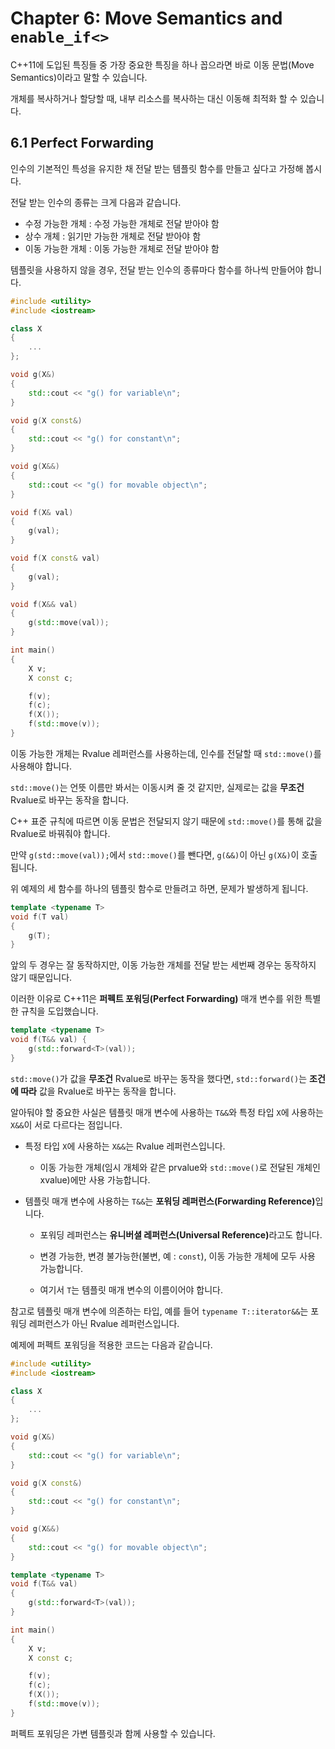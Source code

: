 # Chapter 6: Move Semantics and ```enable_if<>```

C++11에 도입된 특징들 중 가장 중요한 특징을 하나 꼽으라면 바로 이동 문법(Move Semantics)이라고 말할 수 있습니다.

개체를 복사하거나 할당할 때, 내부 리소스를 복사하는 대신 이동해 최적화 할 수 있습니다.

## 6.1 Perfect Forwarding

인수의 기본적인 특성을 유지한 채 전달 받는 템플릿 함수를 만들고 싶다고 가정해 봅시다.

전달 받는 인수의 종류는 크게 다음과 같습니다.

- 수정 가능한 개체 : 수정 가능한 개체로 전달 받아야 함
- 상수 개체 : 읽기만 가능한 개체로 전달 받아야 함
- 이동 가능한 개체 : 이동 가능한 개체로 전달 받아야 함

템플릿을 사용하지 않을 경우, 전달 받는 인수의 종류마다 함수를 하나씩 만들어야 합니다.

```C++
#include <utility>
#include <iostream>

class X
{
    ...
};

void g(X&)
{
    std::cout << "g() for variable\n";
}

void g(X const&)
{
    std::cout << "g() for constant\n";
}

void g(X&&)
{
    std::cout << "g() for movable object\n";
}

void f(X& val)
{
    g(val);
}

void f(X const& val)
{
    g(val);
}

void f(X&& val)
{
    g(std::move(val));
}

int main()
{
    X v;
    X const c;

    f(v);
    f(c);
    f(X());
    f(std::move(v));
}
```

이동 가능한 개체는 Rvalue 레퍼런스를 사용하는데, 인수를 전달할 때 ```std::move()```를 사용해야 합니다.

```std::move()```는 언뜻 이름만 봐서는 이동시켜 줄 것 같지만, 실제로는 값을 <b>무조건</b> Rvalue로 바꾸는 동작을 합니다.

C++ 표준 규칙에 따르면 이동 문법은 전달되지 않기 때문에 ```std::move()```를 통해 값을 Rvalue로 바꿔줘야 합니다.

만약 ```g(std::move(val));```에서 ```std::move()```를 뺀다면, ```g(&&)```이 아닌 ```g(X&)```이 호출됩니다.

위 예제의 세 함수를 하나의 템플릿 함수로 만들려고 하면, 문제가 발생하게 됩니다.

```C++
template <typename T>
void f(T val)
{
    g(T);
}
```

앞의 두 경우는 잘 동작하지만, 이동 가능한 개체를 전달 받는 세번째 경우는 동작하지 않기 때문입니다.

이러한 이유로 C++11은 <b>퍼펙트 포워딩(Perfect Forwarding)</b> 매개 변수를 위한 특별한 규칙을 도입했습니다.

```C++
template <typename T>
void f(T&& val) {
    g(std::forward<T>(val));
}
```

```std::move()```가 값을 <b>무조건</b> Rvalue로 바꾸는 동작을 했다면, ```std::forward()```는 <b>조건에 따라</b> 값을 Rvalue로 바꾸는 동작을 합니다.

알아둬야 할 중요한 사실은 템플릿 매개 변수에 사용하는 ```T&&```와 특정 타입 ```X```에 사용하는 ```X&&```이 서로 다르다는 점입니다.

- 특정 타입 ```X```에 사용하는 ```X&&```는 Rvalue 레퍼런스입니다.

    - 이동 가능한 개체(임시 개체와 같은 prvalue와 ```std::move()```로 전달된 개체인 xvalue)에만 사용 가능합니다.

- 템플릿 매개 변수에 사용하는 ```T&&```는 <b>포워딩 레퍼런스(Forwarding Reference)</b>입니다.

    - 포워딩 레퍼런스는 <b>유니버셜 레퍼런스(Universal Reference)</b>라고도 합니다.

    - 변경 가능한, 변경 불가능한(불변, 예 : ```const```), 이동 가능한 개체에 모두 사용 가능합니다.

    - 여기서 ```T```는 템플릿 매개 변수의 이름이어야 합니다.

참고로 템플릿 매개 변수에 의존하는 타입, 예를 들어 ```typename T::iterator&&```는 포워딩 레퍼런스가 아닌 Rvalue 레퍼런스입니다.

예제에 퍼펙트 포워딩을 적용한 코드는 다음과 같습니다.

```C++
#include <utility>
#include <iostream>

class X
{
    ...
};

void g(X&)
{
    std::cout << "g() for variable\n";
}

void g(X const&)
{
    std::cout << "g() for constant\n";
}

void g(X&&)
{
    std::cout << "g() for movable object\n";
}

template <typename T>
void f(T&& val)
{
    g(std::forward<T>(val));
}

int main()
{
    X v;
    X const c;

    f(v);
    f(c);
    f(X());
    f(std::move(v));
}
```

퍼펙트 포워딩은 가변 템플릿과 함께 사용할 수 있습니다.